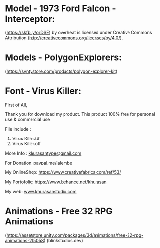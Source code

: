 # Model - 1973 Ford Falcon -Interceptor:
(https://skfb.ly/orDSF) by overheat is licensed under Creative Commons Attribution (http://creativecommons.org/licenses/by/4.0/).

# Models - PolygonExplorers:
(https://syntystore.com/products/polygon-explorer-kit)

# Font - Virus Killer:
First of All,

Thank you for download my product.
This product 100% free for personal use & commercial use

File include : 

1. Virus Killer.ttf
2. Virus Killer.otf

More Info : 
khurasantype@gmail.com

For Donation:
paypal.me/jalembe

My OnlineShop:
https://www.creativefabrica.com/ref/53/

My Portofolio:
https://www.behance.net/khurasan

My web:
www.khurasanstudio.com

# Animations - Free 32 RPG Animations
(https://assetstore.unity.com/packages/3d/animations/free-32-rpg-animations-215058)
(blinkstudios.dev)